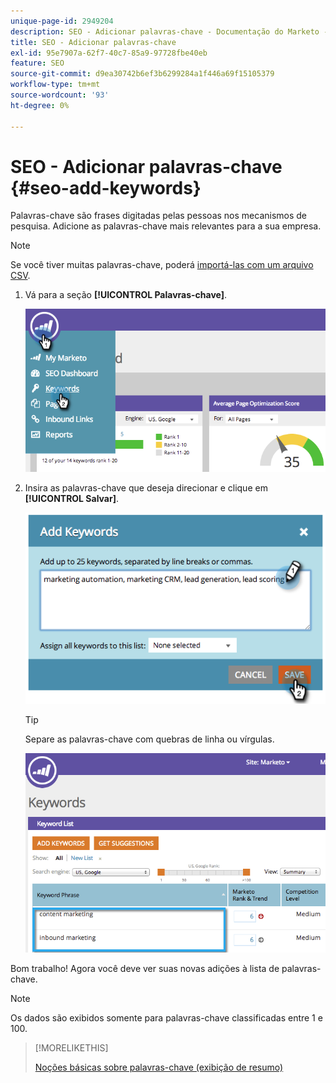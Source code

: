 ```yaml
---
unique-page-id: 2949204
description: SEO - Adicionar palavras-chave - Documentação do Marketo - Documentação do produto
title: SEO - Adicionar palavras-chave
exl-id: 95e7907a-62f7-40c7-85a9-97728fbe40eb
feature: SEO
source-git-commit: d9ea30742b6ef3b6299284a1f446a69f15105379
workflow-type: tm+mt
source-wordcount: '93'
ht-degree: 0%

---
```


# SEO - Adicionar palavras-chave {#seo-add-keywords}

Palavras-chave são frases digitadas pelas pessoas nos mecanismos de pesquisa. Adicione as palavras-chave mais relevantes para a sua empresa.

>[!NOTE]
>
>Se você tiver muitas palavras-chave, poderá [importá-las com um arquivo CSV](/help/marketo/product-docs/additional-apps/seo/keywords/seo-importing-keywords-with-a-csv.md).

1. Vá para a seção **[!UICONTROL Palavras-chave]**.

   ![](assets/image2014-9-18-11-3a28-3a39.png)

1. Insira as palavras-chave que deseja direcionar e clique em **[!UICONTROL Salvar]**.

   ![](assets/image2014-9-18-11-3a28-3a51.png)

   >[!TIP]
   >
   >Separe as palavras-chave com quebras de linha ou vírgulas.

   ![](assets/image2014-9-18-11-3a29-3a12.png)

Bom trabalho! Agora você deve ver suas novas adições à lista de palavras-chave.

>[!NOTE]
>
>Os dados são exibidos somente para palavras-chave classificadas entre 1 e 100.

>[!MORELIKETHIS]
>
>[Noções básicas sobre palavras-chave (exibição de resumo)](/help/marketo/product-docs/additional-apps/seo/keywords/seo-understanding-keywords.md)